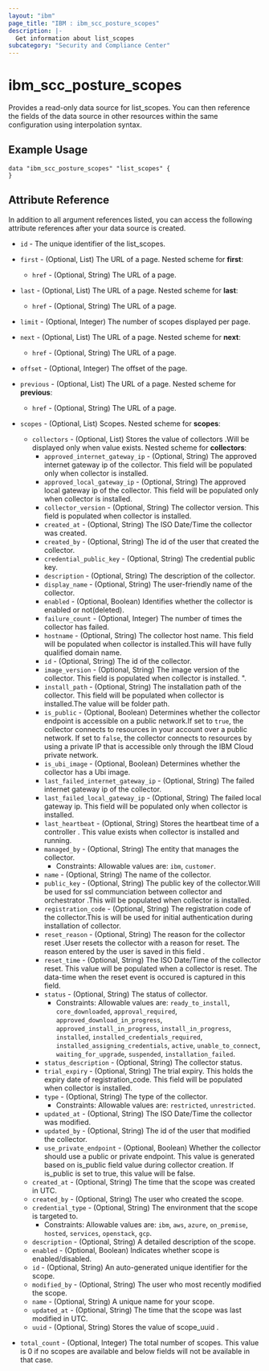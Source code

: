 ```yaml
---
layout: "ibm"
page_title: "IBM : ibm_scc_posture_scopes"
description: |-
  Get information about list_scopes
subcategory: "Security and Compliance Center"
---
```


# ibm_scc_posture_scopes

Provides a read-only data source for list_scopes. You can then reference the fields of the data source in other resources within the same configuration using interpolation syntax.

## Example Usage

```hcl
data "ibm_scc_posture_scopes" "list_scopes" {
}
```


## Attribute Reference

In addition to all argument references listed, you can access the following attribute references after your data source is created.

* `id` - The unique identifier of the list_scopes.
* `first` - (Optional, List) The URL of a page.
Nested scheme for **first**:
	* `href` - (Optional, String) The URL of a page.

* `last` - (Optional, List) The URL of a page.
Nested scheme for **last**:
	* `href` - (Optional, String) The URL of a page.

* `limit` - (Optional, Integer) The number of scopes displayed per page.

* `next` - (Optional, List) The URL of a page.
Nested scheme for **next**:
	* `href` - (Optional, String) The URL of a page.

* `offset` - (Optional, Integer) The offset of the page.

* `previous` - (Optional, List) The URL of a page.
Nested scheme for **previous**:
	* `href` - (Optional, String) The URL of a page.

* `scopes` - (Optional, List) Scopes.
Nested scheme for **scopes**:
	* `collectors` - (Optional, List) Stores the value of collectors .Will be displayed only when value exists.
	Nested scheme for **collectors**:
		* `approved_internet_gateway_ip` - (Optional, String) The approved internet gateway ip of the collector. This field will be populated only when collector is installed.
		* `approved_local_gateway_ip` - (Optional, String) The approved local gateway ip of the collector. This field will be populated only when collector is installed.
		* `collector_version` - (Optional, String) The collector version. This field is populated when collector is installed.
		* `created_at` - (Optional, String) The ISO Date/Time the collector was created.
		* `created_by` - (Optional, String) The id of the user that created the collector.
		* `credential_public_key` - (Optional, String) The credential public key.
		* `description` - (Optional, String) The description of the collector.
		* `display_name` - (Optional, String) The user-friendly name of the collector.
		* `enabled` - (Optional, Boolean) Identifies whether the collector is enabled or not(deleted).
		* `failure_count` - (Optional, Integer) The number of times the collector has failed.
		* `hostname` - (Optional, String) The collector host name. This field will be populated when collector is installed.This will have fully qualified domain name.
		* `id` - (Optional, String) The id of the collector.
		* `image_version` - (Optional, String) The image version of the collector. This field is populated when collector is installed. ".
		* `install_path` - (Optional, String) The installation path of the collector. This field will be populated when collector is installed.The value will be folder path.
		* `is_public` - (Optional, Boolean) Determines whether the collector endpoint is accessible on a public network.If set to `true`, the collector connects to resources in your account over a public network. If set to `false`, the collector connects to resources by using a private IP that is accessible only through the IBM Cloud private network.
		* `is_ubi_image` - (Optional, Boolean) Determines whether the collector has a Ubi image.
		* `last_failed_internet_gateway_ip` - (Optional, String) The failed internet gateway ip of the collector.
		* `last_failed_local_gateway_ip` - (Optional, String) The failed local gateway ip. This field will be populated only when collector is installed.
		* `last_heartbeat` - (Optional, String) Stores the heartbeat time of a controller . This value exists when collector is installed and running.
		* `managed_by` - (Optional, String) The entity that manages the collector.
		  * Constraints: Allowable values are: `ibm`, `customer`.
		* `name` - (Optional, String) The name of the collector.
		* `public_key` - (Optional, String) The public key of the collector.Will be used for ssl communciation between collector and orchestrator .This will be populated when collector is installed.
		* `registration_code` - (Optional, String) The registration code of the collector.This is will be used for initial authentication during installation of collector.
		* `reset_reason` - (Optional, String) The reason for the collector reset .User resets the collector with a reason for reset. The reason entered by the user is saved in this field .
		* `reset_time` - (Optional, String) The ISO Date/Time of the collector reset. This value will be populated when a collector is reset. The data-time when the reset event is occured is captured in this field.
		* `status` - (Optional, String) The status of collector.
		  * Constraints: Allowable values are: `ready_to_install`, `core_downloaded`, `approval_required`, `approved_download_in_progress`, `approved_install_in_progress`, `install_in_progress`, `installed`, `installed_credentials_required`, `installed_assigning_credentials`, `active`, `unable_to_connect`, `waiting_for_upgrade`, `suspended`, `installation_failed`.
		* `status_description` - (Optional, String) The collector status.
		* `trial_expiry` - (Optional, String) The trial expiry. This holds the expiry date of registration_code. This field will be populated when collector is installed.
		* `type` - (Optional, String) The type of the collector.
		  * Constraints: Allowable values are: `restricted`, `unrestricted`.
		* `updated_at` - (Optional, String) The ISO Date/Time the collector was modified.
		* `updated_by` - (Optional, String) The id of the user that modified the collector.
		* `use_private_endpoint` - (Optional, Boolean) Whether the collector should use a public or private endpoint. This value is generated based on is_public field value during collector creation. If is_public is set to true, this value will be false.
	* `created_at` - (Optional, String) The time that the scope was created in UTC.
	* `created_by` - (Optional, String) The user who created the scope.
	* `credential_type` - (Optional, String) The environment that the scope is targeted to.
	  * Constraints: Allowable values are: `ibm`, `aws`, `azure`, `on_premise`, `hosted`, `services`, `openstack`, `gcp`.
	* `description` - (Optional, String) A detailed description of the scope.
	* `enabled` - (Optional, Boolean) Indicates whether scope is enabled/disabled.
	* `id` - (Optional, String) An auto-generated unique identifier for the scope.
	* `modified_by` - (Optional, String) The user who most recently modified the scope.
	* `name` - (Optional, String) A unique name for your scope.
	* `updated_at` - (Optional, String) The time that the scope was last modified in UTC.
	* `uuid` - (Optional, String) Stores the value of scope_uuid .

* `total_count` - (Optional, Integer) The total number of scopes. This value is 0 if no scopes are available and below fields will not be available in that case.

